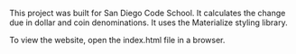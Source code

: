 This project was built for San Diego Code School. It calculates the change due in dollar and coin denominations. It uses the Materialize styling library.

To view the website, open the index.html file in a browser.
